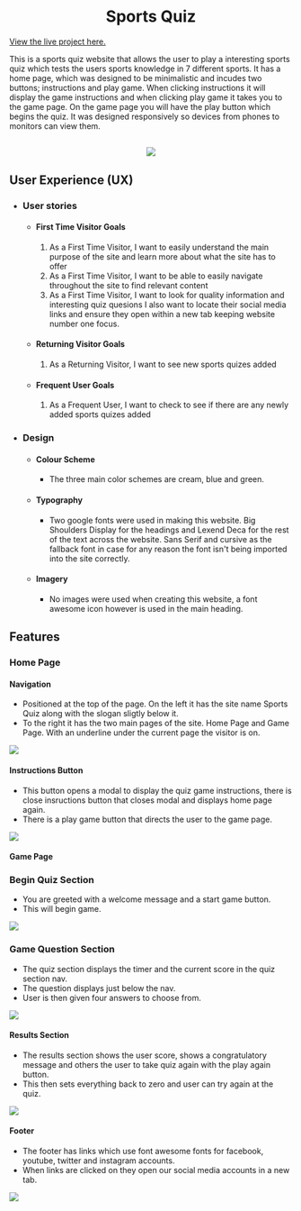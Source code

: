 <h1 align="center">Sports Quiz</h1>

[View the live project here.](https://jjconway23.github.io/portfolio-project-2/)

This is a sports quiz website that allows the user to play a interesting sports quiz which tests the users sports knowledge in 7 different sports. It has a home page, which was designed to be minimalistic and incudes two buttons; instructions and play game. When clicking instructions it will display the game instructions and when clicking play game it takes you to the game page. On the game page you will have the play button which begins the quiz. It was designed responsively so devices from phones to monitors can view them.

<h2 align="center"><img src="assets/images/readme-pictures/am-i-responsive.PNG"></h2>

## User Experience (UX)

-   ### User stories

    -   #### First Time Visitor Goals

        1. As a First Time Visitor, I want to easily understand the main purpose of the site and learn more about what the site has to offer
        2. As a First Time Visitor, I want to be able to easily navigate throughout the site to find relevant content
        3. As a First Time Visitor, I want to look for quality information and interesting quiz quesions I also want to locate their social media links and ensure they open within a new tab keeping website number one focus.
    
    -   #### Returning Visitor Goals

        1. As a Returning Visitor, I want to see new sports quizes added

    -   #### Frequent User Goals
        1. As a Frequent User, I want to check to see if there are any newly added sports quizes added

-   ### Design
    -   #### Colour Scheme
        -   The three main color schemes are cream, blue and green.
    -   #### Typography
        -   Two google fonts were used in making this website. Big Shoulders Display for the headings and Lexend Deca for the rest of the text across the website. Sans Serif and cursive as the fallback font in case for any reason the font isn't being imported into the site correctly. 
    -   #### Imagery
        -   No images were used when creating this website, a font awesome icon however is used in the main heading.

## Features
### Home Page

#### Navigation
- Positioned at the top of the page. On the left it has the site name Sports Quiz along with the slogan sligtly below it. 
- To the right it has the two main pages of the site. Home Page and Game Page. With an underline under the current page the visitor is on.
<img src="assets/images/readme-pictures/home-page.PNG">

#### Instructions Button 
- This button opens a modal to display the quiz game instructions, there is close insructions button that closes modal and displays home page again.
- There is a play game button that directs the user to the game page.
<img src="assets/images/readme-pictures/instructions.PNG">

#### Game Page
### Begin Quiz Section
- You are greeted with a welcome message and a start game button.
- This will begin game.
<img src="assets/images/readme-pictures/start-game.PNG">

### Game Question Section
- The quiz section displays the timer and the current score in the quiz section nav.
- The question displays just below the nav.
- User is then given four answers to choose from. 
<img src="assets/images/readme-pictures/question-one.PNG">

#### Results Section
- The results section shows the user score, shows a congratulatory message and others the user to take quiz again with the play again button.
- This then sets everything back to zero and user can try again at the quiz.
<img src="assets/images/readme-pictures/results-page.PNG">

#### Footer
- The footer has links which use font awesome fonts for facebook, youtube, twitter and instagram accounts.
- When links are clicked on they open our social media accounts in a new tab.
<img src="assets/images/readme-pictures/footer.PNG">